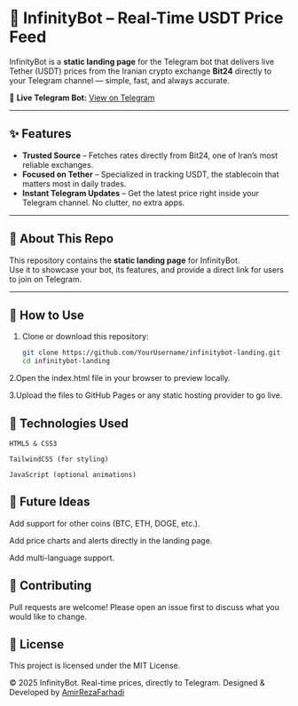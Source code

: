 # 🌌 InfinityBot – Real-Time USDT Price Feed  

InfinityBot is a **static landing page** for the Telegram bot that delivers live Tether (USDT) prices from the Iranian crypto exchange **Bit24** directly to your Telegram channel — simple, fast, and always accurate.

🔗 **Live Telegram Bot:** [View on Telegram](https://t.me/Gheymatlahzeee)

---

## ✨ Features  

- **Trusted Source** – Fetches rates directly from Bit24, one of Iran’s most reliable exchanges.  
- **Focused on Tether** – Specialized in tracking USDT, the stablecoin that matters most in daily trades.  
- **Instant Telegram Updates** – Get the latest price right inside your Telegram channel. No clutter, no extra apps.  

---

## 📖 About This Repo  

This repository contains the **static landing page** for InfinityBot.  
Use it to showcase your bot, its features, and provide a direct link for users to join on Telegram.  

---

## 📝 How to Use  

1. Clone or download this repository:
   ```bash
   git clone https://github.com/YourUsername/infinitybot-landing.git
   cd infinitybot-landing
   ```

2.Open the index.html file in your browser to preview locally.

3.Upload the files to GitHub Pages or any static hosting provider to go live.

## 🧰 Technologies Used
```
HTML5 & CSS3

TailwindCSS (for styling)

JavaScript (optional animations)
```
## 🔮 Future Ideas

Add support for other coins (BTC, ETH, DOGE, etc.).

Add price charts and alerts directly in the landing page.

Add multi-language support.

## 🤝 Contributing

Pull requests are welcome! Please open an issue first to discuss what you would like to change.

## 📄 License

This project is licensed under the MIT License.

© 2025 InfinityBot. Real-time prices, directly to Telegram.
Designed & Developed by <a href="https://t.me/Mr_programmer00">AmirRezaFarhadi</a>
